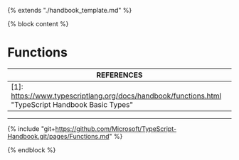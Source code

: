 {% extends "./handbook_template.md" %}

{% block content %}

# Functions

| REFERENCES                               |
| ---------------------------------------- |
| [1]: https://www.typescriptlang.org/docs/handbook/functions.html "TypeScript Handbook Basic Types" |

------



{% include "git+https://github.com/Microsoft/TypeScript-Handbook.git/pages/Functions.md" %}

{% endblock %}